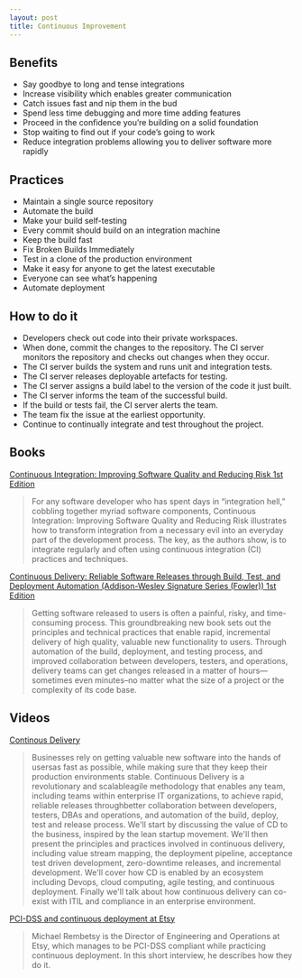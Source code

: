```yaml
---
layout: post
title: Continuous Improvement
---
```


## Benefits
- Say goodbye to long and tense integrations
- Increase visibility which enables greater communication
- Catch issues fast and nip them in the bud
- Spend less time debugging and more time adding features
- Proceed in the confidence you’re building on a solid foundation
- Stop waiting to find out if your code’s going to work
- Reduce integration problems allowing you to deliver software more rapidly

## Practices
- Maintain a single source repository
- Automate the build
- Make your build self-testing
- Every commit should build on an integration machine
- Keep the build fast
- Fix Broken Builds Immediately
- Test in a clone of the production environment
- Make it easy for anyone to get the latest executable
- Everyone can see what’s happening
- Automate deployment

## How to do it
- Developers check out code into their private workspaces.
- When done, commit the changes to the repository.
The CI server monitors the repository and checks out changes when they occur.
- The CI server builds the system and runs unit and integration tests.
- The CI server releases deployable artefacts for testing.
- The CI server assigns a build label to the version of the code it just built.
- The CI server informs the team of the successful build.
- If the build or tests fail, the CI server alerts the team.
- The team fix the issue at the earliest opportunity.
- Continue to continually integrate and test throughout the project.

## Books

[Continuous Integration: Improving Software Quality and Reducing Risk 1st Edition](http://www.amazon.com/gp/product/0321336380)
> For any software developer who has spent days in “integration hell,” cobbling together myriad software components, Continuous Integration: Improving Software Quality and Reducing Risk illustrates how to transform integration from a necessary evil into an everyday part of the development process. The key, as the authors show, is to integrate regularly and often using continuous integration (CI) practices and techniques.


[Continuous Delivery: Reliable Software Releases through Build, Test, and Deployment Automation (Addison-Wesley Signature Series (Fowler)) 1st Edition](http://www.amazon.com/gp/product/0321601912)
> Getting software released to users is often a painful, risky, and time-consuming process.
This groundbreaking new book sets out the principles and technical practices that enable
rapid, incremental delivery of high quality, valuable new functionality to users. Through
automation of the build, deployment, and testing process, and improved collaboration between
developers, testers, and operations, delivery teams can get changes released in a matter of hours—
sometimes even minutes–no matter what the size of a project or the complexity of its code base.

## Videos

[Continous Delivery](https://yow.eventer.com/events/1004/talks/1062)
> Businesses rely on getting valuable new software into the hands of usersas fast as possible, while making sure that they keep their production environments stable. Continuous Delivery is a revolutionary and scalableagile methodology that enables any team, including teams within enterprise IT organizations, to achieve rapid, reliable releases throughbetter collaboration between developers, testers, DBAs and operations, and automation of the build, deploy, test and release process. We'll start by discussing the value of CD to the business, inspired by the lean startup movement. We'll then present the principles and practices involved in continuous delivery, including value stream mapping, the deployment pipeline, acceptance test driven development, zero-downtime releases, and incremental development. We'll cover how CD is enabled by an ecosystem including Devops, cloud computing, agile testing, and continuous deployment. Finally we'll talk about how continuous delivery can co-exist with ITIL and compliance in an enterprise environment.

[PCI-DSS and continuous deployment at Etsy](https://www.thoughtworks.com/insights/blog/pci-dss-and-continuous-deployment-etsy)
>  Michael Rembetsy is the Director of Engineering and Operations at Etsy, which manages to be PCI-DSS compliant while practicing continuous deployment. In this short interview, he describes how they do it.